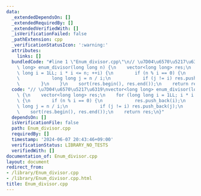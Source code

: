 ```yaml
---
data:
  _extendedDependsOn: []
  _extendedRequiredBy: []
  _extendedVerifiedWith: []
  _isVerificationFailed: false
  _pathExtension: cpp
  _verificationStatusIcon: ':warning:'
  attributes:
    links: []
  bundledCode: "#line 1 \"Enum_divisor.cpp\"\n// \u7D04\u6570\u5217\u6319\nvector<long\
    \ long> enum_divisor(long long n) {\n    vector<long long> res;\n    for (long\
    \ long i = 1LL; i * i <= n; ++i) {\n        if (n % i == 0) {\n            res.push_back(i);\n\
    \            long long j = n / i;\n            if (j != i) res.push_back(j);\n\
    \        }\n    }\n    sort(res.begin(), res.end());\n    return res;\n}\n"
  code: "// \u7D04\u6570\u5217\u6319\nvector<long long> enum_divisor(long long n)\
    \ {\n    vector<long long> res;\n    for (long long i = 1LL; i * i <= n; ++i)\
    \ {\n        if (n % i == 0) {\n            res.push_back(i);\n            long\
    \ long j = n / i;\n            if (j != i) res.push_back(j);\n        }\n    }\n\
    \    sort(res.begin(), res.end());\n    return res;\n}"
  dependsOn: []
  isVerificationFile: false
  path: Enum_divisor.cpp
  requiredBy: []
  timestamp: '2024-06-07 20:43:46+09:00'
  verificationStatus: LIBRARY_NO_TESTS
  verifiedWith: []
documentation_of: Enum_divisor.cpp
layout: document
redirect_from:
- /library/Enum_divisor.cpp
- /library/Enum_divisor.cpp.html
title: Enum_divisor.cpp
---
```

